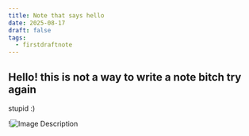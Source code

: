 ```yaml
---
title: Note that says hello
date: 2025-08-17
draft: false
tags:
  - firstdraftnote
---
```

Hello!
this is not a way to write a note bitch 
try again
---
stupid :)

!![Image Description](/images/butterfly_Alexander-James-Plate0813-021-800px.jpg)
